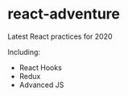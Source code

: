 # react-adventure

Latest React practices for 2020

Including:

- React Hooks
- Redux
- Advanced JS
